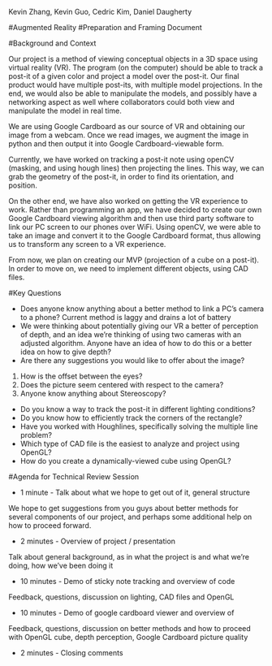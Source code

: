 Kevin Zhang, Kevin Guo, Cedric Kim, Daniel Daugherty

#Augmented Reality
#Preparation and Framing Document

#Background and Context

Our project is a method of viewing conceptual objects in a 3D space using virtual reality (VR). The program (on the computer) should be able to track a post-it of a given color and project a model over the post-it. Our final product would have multiple post-its, with multiple model projections. In the end, we would also be able to manipulate the models, and possibly have a networking aspect as well where collaborators could both view and manipulate the model in real time.

We are using Google Cardboard as our source of VR and obtaining our image from a webcam. Once we read images, we augment the image in python and then output it into Google Cardboard-viewable form. 

Currently, we have worked on tracking a post-it note using openCV (masking, and using hough lines) then projecting the lines. This way, we can grab the geometry of the post-it, in order to find its orientation, and position.

On the other end, we have also worked on getting the VR experience to work. Rather than programming an app, we have decided to create our own Google Cardboard viewing algorithm and then use third party software to link our PC screen to our phones over WiFi. Using openCV, we were able to take an image and convert it to the Google Cardboard format, thus allowing us to transform any screen to a VR experience.

From now, we plan on creating our MVP (projection of a cube on a post-it). In order to move on, we need to implement different objects, using CAD files.

#Key Questions
 - Does anyone know anything about a better method to link a PC’s camera to a phone? Current method is laggy and drains a lot of battery
 - We were thinking about potentially giving our VR a better of perception of depth, and an idea we’re thinking of using two cameras with an adjusted algorithm. Anyone have an idea of how to do this or a better idea on how to give depth?
 - Are there any suggestions you would like to offer about the image?
  1. How is the offset between the eyes?
  2. Does the picture seem centered with respect to the camera?
  3. Anyone know anything about Stereoscopy?
 - Do you know a way to track the post-it in different lighting conditions?
 - Do you know how to efficiently track the corners of the rectangle?
 - Have you worked with Houghlines, specifically solving the multiple line problem?
 - Which type of CAD file is the easiest to analyze and project using OpenGL?
 - How do you create a dynamically-viewed cube using OpenGL?

#Agenda for Technical Review Session

 - 1 minute - Talk about what we hope to get out of it, general structure 

We hope to get suggestions from you guys about better methods for several components of our project, and perhaps some additional help on how to proceed forward.
 - 2 minutes - Overview of project / presentation

Talk about general background, as in what the project is and what we’re doing, how we’ve been doing it

 - 10 minutes - Demo of sticky note tracking and overview of code

Feedback,  questions, discussion on lighting, CAD files and OpenGL 

 - 10 minutes - Demo of google cardboard viewer and overview of 

Feedback, questions, discussion on better methods and how to proceed with OpenGL cube, depth perception, Google Cardboard picture quality

 - 2 minutes - Closing comments
